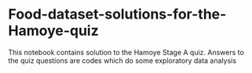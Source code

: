 # Food-dataset-solutions-for-the-Hamoye-quiz
This notebook contains solution to the Hamoye Stage A quiz. Answers to the quiz questions are codes which do some exploratory data analysis
